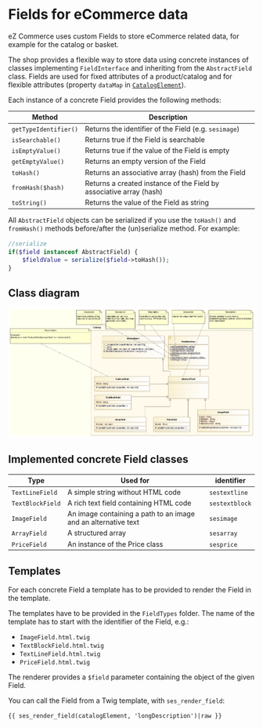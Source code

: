 # Fields for eCommerce data

eZ Commerce uses custom Fields to store eCommerce related data, for example for the catalog or basket.

The shop provides a flexible way to store data using concrete instances of classes implementing `FieldInterface` and inheriting from the `AbstractField` class.
Fields are used for fixed attributes of a product/catalog and for flexible attributes (property `dataMap` in [`CatalogElement`](../../guide/catalog/catalog_api/product_category_catalogelement.md)).

Each instance of a concrete Field provides the following methods:

| Method                | Description                                                         |
| --------------------- | ------------------------------------------------------------------- |
| `getTypeIdentifier()` | Returns the identifier of the Field (e.g. `sesimage`)               |
| `isSearchable()`      | Returns true if the Field is searchable                             |
| `isEmptyValue()`      | Returns true if the value of the Field is empty                     |
| `getEmptyValue()`     | Returns an empty version of the Field                               |
| `toHash()`            | Returns an associative array (hash) from the Field                  |
| `fromHash($hash)`     | Returns a created instance of the Field by associative array (hash) |
| `toString()`          | Returns the value of the Field as string                            |

All `AbstractField` objects can be serialized if you use the `toHash()` and `fromHash()` methods before/after the (un)serialize method.
For example:

``` php
//serialize
if($field instanceof AbstractField) {
    $fieldValue = serialize($field->toHash());
}
```

## Class diagram

![](../img/fields_for_ecommerce_data_1.png)

## Implemented concrete Field classes

| Type             | Used for                                                     | identifier     |
| ---------------- | ------------------------------------------------------------ | -------------- |
| `TextLineField`  | A simple string without HTML code                            | `sestextline`  |
| `TextBlockField` | A rich text field containing HTML code                       | `sestextblock` |
| `ImageField`     | An image containing a path to an image and an alternative text | `sesimage`     |
| `ArrayField`     | A structured array                                           | `sesarray`     |
| `PriceField`     | An instance of the Price class                               | `sesprice`     |

## Templates

For each concrete Field a template has to be provided to render the Field in the template. 

The templates have to be provided in the `FieldTypes` folder. The name of the template has to start with the identifier of the Field, e.g.:

- `ImageField.html.twig`
- `TextBlockField.html.twig`
- `TextLineField.html.twig`
- `PriceField.html.twig`

The renderer provides a `$field` parameter containing the object of the given Field.

You can call the Field from a Twig template, with `ses_render_field`:

``` html+twig
{{ ses_render_field(catalogElement, 'longDescription')|raw }}
```
